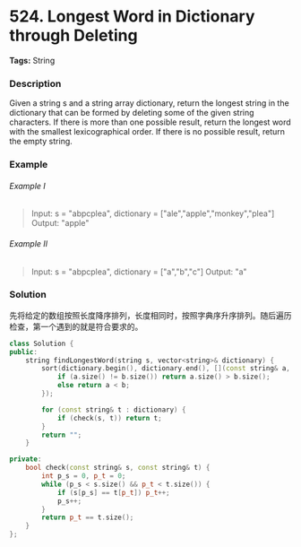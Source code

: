 # 524. Longest Word in Dictionary through Deleting

**Tags:** String

### Description

Given a string s and a string array dictionary, return the longest string in the dictionary that can be formed by deleting some of the given string characters. If there is more than one possible result, return the longest word with the smallest lexicographical order. If there is no possible result, return the empty string.

### Example 

###### Example I

> Input: s = "abpcplea", dictionary = ["ale","apple","monkey","plea"]
> Output: "apple"

###### Example II

> Input: s = "abpcplea", dictionary = ["a","b","c"]
> Output: "a"

### Solution

先将给定的数组按照长度降序排列，长度相同时，按照字典序升序排列。随后遍历检查，第一个遇到的就是符合要求的。

```c++
class Solution {
public:
    string findLongestWord(string s, vector<string>& dictionary) {
        sort(dictionary.begin(), dictionary.end(), [](const string& a, const string& b) {
            if (a.size() != b.size()) return a.size() > b.size();  
            else return a < b;  
        });

        for (const string& t : dictionary) {
            if (check(s, t)) return t;
        }
        return "";
    }

private:
    bool check(const string& s, const string& t) {
        int p_s = 0, p_t = 0;
        while (p_s < s.size() && p_t < t.size()) {
            if (s[p_s] == t[p_t]) p_t++;
            p_s++;
        }
        return p_t == t.size();
    }
};
```
